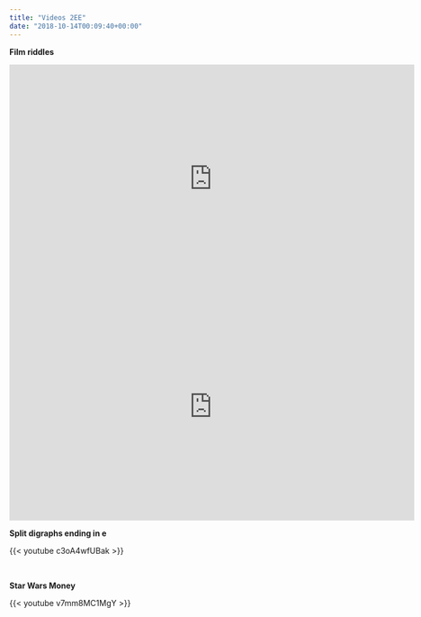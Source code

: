 ```yaml
---
title: "Videos 2EE"
date: "2018-10-14T00:09:40+00:00"
---
```



**Film riddles**
<iframe src="https://spark.adobe.com/video/DL1JsN8xHGf1k/embed" width="720" height="405" frameborder="0" allowfullscreen></iframe>

<br/>

<iframe src="https://spark.adobe.com/video/hg9Zn1ttCWy77/embed" width="720" height="405" frameborder="0" allowfullscreen></iframe>

<br/>

**Split digraphs ending in e**

{{< youtube c3oA4wfUBak >}}

<br/>

**Star Wars Money**

{{< youtube v7mm8MC1MgY >}}

<br/>
<br/>